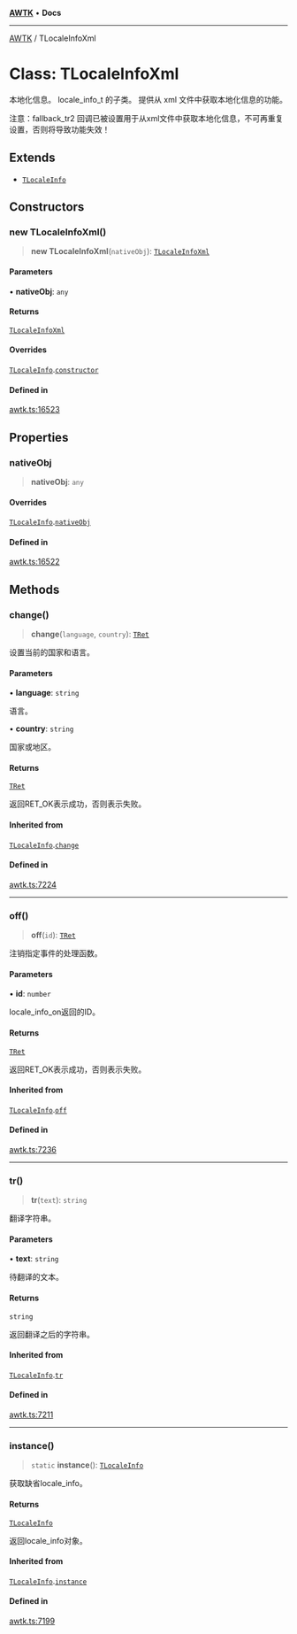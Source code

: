 [**AWTK**](../README.md) • **Docs**

***

[AWTK](../globals.md) / TLocaleInfoXml

# Class: TLocaleInfoXml

本地化信息。
locale_info_t 的子类。
提供从 xml 文件中获取本地化信息的功能。

注意：fallback_tr2 回调已被设置用于从xml文件中获取本地化信息，不可再重复设置，否则将导致功能失效！

## Extends

- [`TLocaleInfo`](TLocaleInfo.md)

## Constructors

### new TLocaleInfoXml()

> **new TLocaleInfoXml**(`nativeObj`): [`TLocaleInfoXml`](TLocaleInfoXml.md)

#### Parameters

• **nativeObj**: `any`

#### Returns

[`TLocaleInfoXml`](TLocaleInfoXml.md)

#### Overrides

[`TLocaleInfo`](TLocaleInfo.md).[`constructor`](TLocaleInfo.md#constructors)

#### Defined in

[awtk.ts:16523](https://github.com/zlgopen/awtk-binding/blob/a700388ad7cc060c10001c4cf776a40433e0a4e7/tools/code_gen/js/output/awtk.ts#L16523)

## Properties

### nativeObj

> **nativeObj**: `any`

#### Overrides

[`TLocaleInfo`](TLocaleInfo.md).[`nativeObj`](TLocaleInfo.md#nativeobj)

#### Defined in

[awtk.ts:16522](https://github.com/zlgopen/awtk-binding/blob/a700388ad7cc060c10001c4cf776a40433e0a4e7/tools/code_gen/js/output/awtk.ts#L16522)

## Methods

### change()

> **change**(`language`, `country`): [`TRet`](../enumerations/TRet.md)

设置当前的国家和语言。

#### Parameters

• **language**: `string`

语言。

• **country**: `string`

国家或地区。

#### Returns

[`TRet`](../enumerations/TRet.md)

返回RET_OK表示成功，否则表示失败。

#### Inherited from

[`TLocaleInfo`](TLocaleInfo.md).[`change`](TLocaleInfo.md#change)

#### Defined in

[awtk.ts:7224](https://github.com/zlgopen/awtk-binding/blob/a700388ad7cc060c10001c4cf776a40433e0a4e7/tools/code_gen/js/output/awtk.ts#L7224)

***

### off()

> **off**(`id`): [`TRet`](../enumerations/TRet.md)

注销指定事件的处理函数。

#### Parameters

• **id**: `number`

locale_info_on返回的ID。

#### Returns

[`TRet`](../enumerations/TRet.md)

返回RET_OK表示成功，否则表示失败。

#### Inherited from

[`TLocaleInfo`](TLocaleInfo.md).[`off`](TLocaleInfo.md#off)

#### Defined in

[awtk.ts:7236](https://github.com/zlgopen/awtk-binding/blob/a700388ad7cc060c10001c4cf776a40433e0a4e7/tools/code_gen/js/output/awtk.ts#L7236)

***

### tr()

> **tr**(`text`): `string`

翻译字符串。

#### Parameters

• **text**: `string`

待翻译的文本。

#### Returns

`string`

返回翻译之后的字符串。

#### Inherited from

[`TLocaleInfo`](TLocaleInfo.md).[`tr`](TLocaleInfo.md#tr)

#### Defined in

[awtk.ts:7211](https://github.com/zlgopen/awtk-binding/blob/a700388ad7cc060c10001c4cf776a40433e0a4e7/tools/code_gen/js/output/awtk.ts#L7211)

***

### instance()

> `static` **instance**(): [`TLocaleInfo`](TLocaleInfo.md)

获取缺省locale_info。

#### Returns

[`TLocaleInfo`](TLocaleInfo.md)

返回locale_info对象。

#### Inherited from

[`TLocaleInfo`](TLocaleInfo.md).[`instance`](TLocaleInfo.md#instance)

#### Defined in

[awtk.ts:7199](https://github.com/zlgopen/awtk-binding/blob/a700388ad7cc060c10001c4cf776a40433e0a4e7/tools/code_gen/js/output/awtk.ts#L7199)
